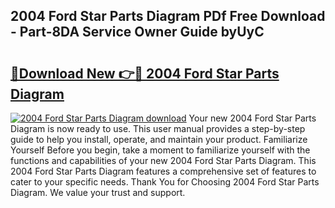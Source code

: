 ## 2004 Ford Star Parts Diagram PDf Free Download - Part-8DA Service Owner Guide byUyC

# <h2><a href="http://dft4w4.blite.top/?on=2004+Ford+Star+Parts+Diagram">🔗Download New 👉🔴 2004 Ford Star Parts Diagram</a></h2>

[![2004 Ford Star Parts Diagram download](https://i.imgur.com/lujVjoI.png)](http://dft4w4.blite.top/?on=2004+Ford+Star+Parts+Diagram)
Your new 2004 Ford Star Parts Diagram is now ready to use. This user manual provides a step-by-step guide to help you install, operate, and maintain your product. Familiarize Yourself Before you begin, take a moment to familiarize yourself with the functions and capabilities of your new 2004 Ford Star Parts Diagram. This 2004 Ford Star Parts Diagram features a comprehensive set of features to cater to your specific needs. Thank You for Choosing 2004 Ford Star Parts Diagram. We value your trust and support.
